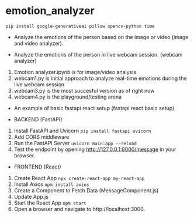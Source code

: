 # emotion_analyzer
`pip install google-generativeai pillow opencv-python time`
 
- Analyze the emotions of the person based on the image or video 
(image and video analyzer).

- Analyze the emotions of the person in live webcam session.
(webcam analyzer)

 1. Emotion analyzer.ipynb is for image/video analysis
 2. webcam1.py is initial approach to analyze real-time emotions during the live webcam session
 3. webcam3.py is the most succesful version as of right now
 4. webcam4.py is the playground/testing arena


- An example of basic fastapi react setup
(fastapi react basic setup)

- BACKEND (FastAPI)
1. Install FastAPI and Uvicorn
`pip install fastapi uvicorn`
2. Add CORS middleware
3. Run the FastAPI Server
`uvicorn main:app --reload`
4. Test the endpoint by opening http://127.0.0.1:8000/message in your browser. 

- FRONTEND (React)
1. Create React App
`npx create-react-app my-react-app`
2. Install Axios
`npm install axios`
3. Create a Component to Fetch Data (MessageComponent.js)
4. Update App.js
5. Start the React App
`npm start`
6. Open a browser and navigate to http://localhost:3000. 



